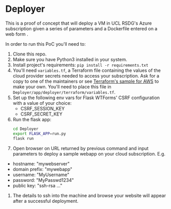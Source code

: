 # Deployer
This is a proof of concept that will deploy a VM in UCL RSDG's Azure
subscription given a series of parameters and a Dockerfile entered on a
web form .

In order to run this PoC you'll need to:

1. Clone this repo.
1. Make sure you have Python3 installed in your system.
1. Install project's requirements:
    `pip install -r requirements.txt`
1. You'll need `variables.tf`, a Terraform file containing the values of the cloud provider secrets needed to access your subscription. Ask for a copy to one of the maintainers or see [Terraform's sample for AWS](https://www.terraform.io/intro/getting-started/variables.html#using-variables-in-configuration) to make your own. You'll need to place this file in `Deployer/app/deployer/terraform/variables.tf`.
1. Set up the following env vars for Flask WTForms' CSRF configuration with a value of your choice:
    * CSRF_SESSION_KEY
    * CSRF_SECRET_KEY
1. Run the flask app:
    ```bash
    cd Deployer
    export FLASK_APP=run.py
    flask run
    ```
1. Open browser on URL returned by previous command and input parameters to deploy a sample webapp on your cloud subscription. E.g.
  * hostname: "mywebserver"
  * domain prefix: "mywebapp"
  * username: "MyUsername"
  * password: "MyPasswd1234"
  * public key: "ssh-rsa ..."
1. The details to ssh into the machine and browse your website will appear after a successful deployment.
